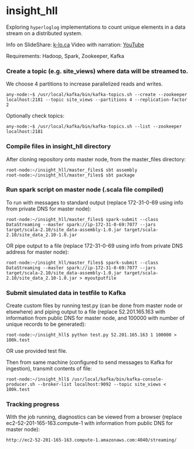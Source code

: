# insight_hll

Exploring `hyperloglog` implementations to count unique elements in a data stream on a distributed system.

Info on SlideShare:  [k-lo.ca](http://k-lo.ca)
Video with narration:  [YouTube](https://youtu.be/ZRCLZ3aIaVU)

Requirements:  Hadoop, Spark, Zookeeper, Kafka

### Create a topic (e.g. site_views) where data will be streamed to.

We choose 4 partitions to increase parallelized reads and writes.

```
any-node:~$ /usr/local/kafka/bin/kafka-topics.sh --create --zookeeper localhost:2181 --topic site_views --partitions 4 --replication-factor 2
```
Optionally check topics:

```
any-node:~$ /usr/local/kafka/bin/kafka-topics.sh --list --zookeeper localhost:2181
```

### Compile files in insight_hll directory

After cloning repository onto master node, from the master_files directory:

```
root-node:~/insight_hll/master_files$ sbt assembly
root-node:~/insight_hll/master_files$ sbt package
```

### Run spark script on master node (.scala file compiled)

To run with messages to standard output (replace 172-31-0-69 using info from private DNS for master node):

```
root-node:~/insight_hll/master_files$ spark-submit --class DataStreaming --master spark://ip-172-31-0-69:7077 --jars target/scala-2.10/site_data-assembly-1.0.jar target/scala-2.10/site_data_2.10-1.0.jar
```

OR pipe output to a file (replace 172-31-0-69 using info from private DNS address for master node):

```
root-node:~/insight_hll/master_files$ spark-submit --class DataStreaming --master spark://ip-172-31-0-69:7077 --jars target/scala-2.10/site_data-assembly-1.0.jar target/scala-2.10/site_data_2.10-1.0.jar > myoutputfile
```

### Submit simulated data in testfile to Kafka

Create custom files by running test.py (can be done from master node or elsewhere) and piping output to a file (replace 52.201.165.163 with information from public DNS for master node, and 100000 with number of unique records to be generated):

```
root-node:~/insight_hll$ python test.py 52.201.165.163 1 100000 > 100k.test
```

OR use provided test file.  

Then from same machine (configured to send messages to Kafka for ingestion), transmit contents of file:

```
root-node:~/insight_hll$ /usr/local/kafka/bin/kafka-console-producer.sh --broker-list localhost:9092 --topic site_views < 100k.test 
```

### Tracking progress

With the job running, diagnostics can be viewed from a browser (replace ec2-52-201-165-163.compute-1 with information from public DNS for master node):

```
http://ec2-52-201-165-163.compute-1.amazonaws.com:4040/streaming/
```

